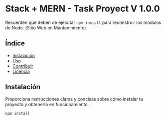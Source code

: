 # Stack + MERN - Task Proyect V 1.0.0

Recuerden que deben de ejecutar ```npm install``` para reconstruir los módulos de Node.
(Sitio Web en Mantenimiento)

## Índice

- [Instalación](#instalación)
- [Uso](#uso)
- [Contribuir](#contribuir)
- [Licencia](#licencia)

## Instalación

Proporciona instrucciones claras y concisas sobre cómo instalar tu proyecto y obtenerlo en funcionamiento.

```bash
npm install

